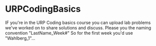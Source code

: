 # URPCodingBasics

IF you're in the URP Coding basics course you can upload lab problems we've worked on to share solutions and discuss. Please you the naming convention "LastName_Week#" So for the first week you'd use "Wahlberg_1"...

